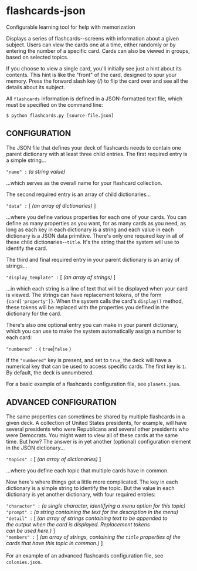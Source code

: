flashcards-json
===============

Configurable learning tool for help with memorization

Displays a series of flashcards--screens with information about a
given subject. Users can view the cards one at a time, either
randomly or by entering the number of a specific card. Cards
can also be viewed in groups, based on selected topics.

If you choose to view a single card, you'll initially see
just a hint about its contents. This hint is like the "front"
of the card, designed to spur your memory. Press the forward
slash key (/) to flip the card over and see all the details
about its subject.

All `flashcards` information is defined in a JSON-formatted text file,
which must be specified on the command line:

   `$ python flashcards.py [source-file.json]`

CONFIGURATION
-------------

The JSON file that defines your deck of flashcards needs to
contain one parent dictionary with at least three child entries.
The first required entry is a simple string...

  `"name" :` *(a string value)*

...which serves as the overall name for your flashcard collection.

The second required entry is an array of child dictionaries...

  `"data" :` [ *(an array of dictionaries)* ]

...where you define various properties for each one of your cards.
You can define as many properties as you want, for as many cards as you
need, as long as each key in each dictionary is a string and each value
in each dictionary is a JSON data primitive. There's only one required
key in all of these child dictionaries--`title`. It's the string that
the system will use to identify the card.

The third and final required entry in your parent dictionary is an
array of strings...

  `"display_template" :` [ *(an array of strings)* ]

...in which each string is a line of text that will be displayed
when your card is viewed. The strings can have replacement tokens, of
the form `{card['property']}`. When the system calls the card's `display()`
method, these tokens will be replaced with the properties you defined in the
dictionary for the card.

There's also one optional entry you can make in your parent dictionary,
which you can use to make the system automatically assign a number to
each card:

  `"numbered" :` ( `true`|`false` )

If the `"numbered"` key is present, and set to `true`, the deck will have
a numerical key that can be used to access specific cards. The first
key is `1`. By default, the deck is unnumbered.

For a basic example of a flashcards configuration file, see `planets.json`.

ADVANCED CONFIGURATION
----------------------

The same properties can sometimes be shared by multiple flashcards in a
given deck. A collection of United States presidents, for example, will
have several presidents who were Republicans and several other presidents
who were Democrats. You might want to view all of these cards at the same time.
But how? The answer is in yet another (optional) configuration element in
the JSON dictionary...

  `"topics" :` [ *(an array of dictionaries)* ]

...where you define each topic that multiple cards have in common.

Now here's where things get a little more complicated. The key in each dictionary
is a simple string to identify the topic. But the value in each dictionary is
yet another dictionary, with four required entries:

  `"character" :` *(a single character, identifying a menu option for this topic)*\
  `"prompt" :`    *(a string containing the text for the description in the menu)*\
  `"detail" :`    [ *(an array of strings containing text to be appended to\
                   the output when the card is displayed. Replacement tokens\
                   can be used here.)* ]\
  `"members" :`   [ *(an array of strings, containing the `title` properties of the\
                 cards that have this topic in common.)* ]\
\
For an example of an advanced flashcards configuration file, see `colonies.json`.
